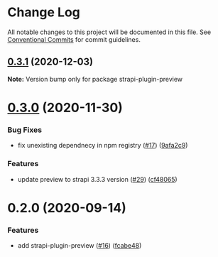 # Change Log

All notable changes to this project will be documented in this file.
See [Conventional Commits](https://conventionalcommits.org) for commit guidelines.

## [0.3.1](https://github.com/VirtusLab/strapi-molecules/compare/strapi-plugin-preview@0.3.0...strapi-plugin-preview@0.3.1) (2020-12-03)

**Note:** Version bump only for package strapi-plugin-preview





# [0.3.0](https://github.com/VirtusLab/strapi-molecules/compare/strapi-plugin-preview@0.2.0...strapi-plugin-preview@0.3.0) (2020-11-30)


### Bug Fixes

* fix unexisting dependnecy in npm registry ([#17](https://github.com/VirtusLab/strapi-molecules/issues/17)) ([9afa2c9](https://github.com/VirtusLab/strapi-molecules/commit/9afa2c97c52c9586e842ce54f2fda105b1fe274f))


### Features

* update preview to strapi 3.3.3 version ([#29](https://github.com/VirtusLab/strapi-molecules/issues/29)) ([cf48065](https://github.com/VirtusLab/strapi-molecules/commit/cf48065497a5f206191daefb21780343e3b8344c))





# 0.2.0 (2020-09-14)


### Features

* add strapi-plugin-preview ([#16](https://github.com/VirtusLab/strapi-molecules/issues/16)) ([fcabe48](https://github.com/VirtusLab/strapi-molecules/commit/fcabe488004560ae8b7ac58087b33d7378445253))
